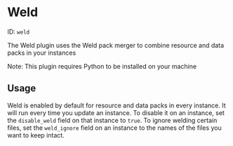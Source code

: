 # Weld
ID: `weld`

The Weld plugin uses the Weld pack merger to combine resource and data packs in your instances

Note: This plugin requires Python to be installed on your machine

## Usage
Weld is enabled by default for resource and data packs in every instance. It will run every time you update an instance. To disable it on an instance, set the `disable_weld` field on that instance to `true`. To ignore welding certain files, set the `weld_ignore` field on an instance to the names of the files you want to keep intact.
